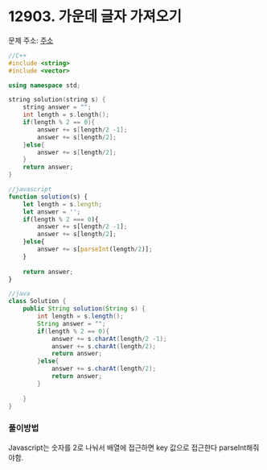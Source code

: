 # 12903. 가운데 글자 가져오기

문제 주소: [주소](https://programmers.co.kr/learn/courses/30/lessons/12903)

```c++
//C++
#include <string>
#include <vector>

using namespace std;

string solution(string s) {
    string answer = "";
    int length = s.length();
    if(length % 2 == 0){
        answer += s[length/2 -1];
        answer += s[length/2];
    }else{
        answer += s[length/2];
    }
    return answer;
}
```

```javascript
//javascript
function solution(s) {
    let length = s.length;
    let answer = '';
    if(length % 2 === 0){
        answer += s[length/2 -1];
        answer += s[length/2];
    }else{
        answer += s[parseInt(length/2)];
    }
    
    return answer;
}
```

```java
//java
class Solution {
    public String solution(String s) {
        int length = s.length();
        String answer = "";
        if(length % 2 == 0){
            answer += s.charAt(length/2 -1);
            answer += s.charAt(length/2);
            return answer;
        }else{
            answer += s.charAt(length/2);
            return answer;
        }
        
    }
}
```



### 풀이방법

Javascript는 숫자를 2로 나눠서 배열에 접근하면 key 값으로 접근한다 parseInt해줘야함.